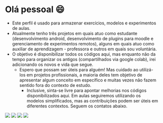 # Olá pessoal 😄 

- Este perfil é usado para armazenar exercícios, modelos e experimentos de aulas. 
- Atualmente tenho três projetos em quais atuo como estudante (desenvolvimento android, desenvolvimento de plugins para moodle e gerenciamento de experimentos remotos), alguns em quais atuo como auxiliar de aprendizagem - professora e outros em quais sou voluntária.
- O objetivo é disponibilizar todos os códigos aqui, mas enquanto não da tempo para organizar os antigos (compartilhados via google colab), irei adicionando os novos e vida que segue.
  - Espero que possam ser úteis para alguém! Mas cuidado ao utilizá-los em projetos profissionais, a maioria deles tem objetivo de apresentar algum conceito em específico e muitas vezes não fazem sentido fora do contexto de estudo. 
    -  Inclusive, sinta-se livre para apontar melhorias nos códigos disponibilizados aqui. Em aulas seguiremos utilizando os modelos simplificados, mas as contribuições podem ser úteis em diferentes contextos. Seguem os contatos abaixo.

[<img src="https://img.shields.io/badge/twitter-%231DA1F2.svg?&style=for-the-badge&logo=twitter&logoColor=white" />](https://twitter.com/Wilcilene_MKS) [<img src="https://img.shields.io/badge/linkedin-%230077B5.svg?&style=for-the-badge&logo=linkedin&logoColor=white" />](https://www.linkedin.com/in/wilcilene-kowal) [<img src = "https://img.shields.io/badge/Gmail-D14836?style=for-the-badge&logo=gmail&logoColor=white">](mailto:wilcilenekowal@gmail.com) [<img src = "https://img.shields.io/badge/YouTube-FF0000?style=for-the-badge&logo=youtube&logoColor=white">](https://www.youtube.com/channel/UCi_rY_eIBTzCG773e8PcDbg)
<!--
**WSchratzenstaller/WSchratzenstaller** is a ✨ _special_ ✨ repository because its `README.md` (this file) appears on your GitHub profile.

Here are some ideas to get you started:

- 🔭 I’m currently working on ...
- 🌱 I’m currently learning ...
- 👯 I’m looking to collaborate on ...
- 🤔 I’m looking for help with ...
- 💬 Ask me about ...
- 📫 How to reach me: ...
- 😄 Pronouns: ...
- ⚡ Fun fact: ...
-->
